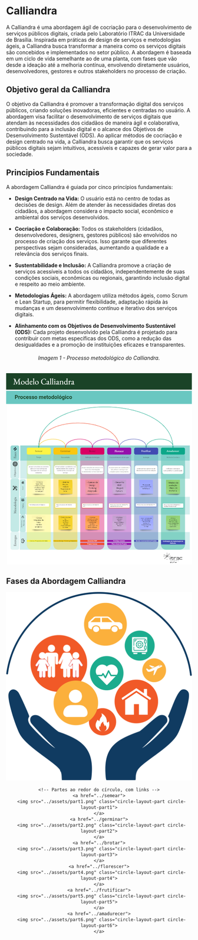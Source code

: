 
# Calliandra

A Calliandra é uma abordagem ágil de cocriação para o desenvolvimento de serviços públicos digitais, criada pelo Laboratório ITRAC da Universidade de Brasília. Inspirada em práticas de design de serviços e metodologias ágeis, a Calliandra busca transformar a maneira como os serviços digitais são concebidos e implementados no setor público. A abordagem é baseada em um ciclo de vida semelhante ao de uma planta, com fases que vão desde a ideação até a melhoria contínua, envolvendo diretamente usuários, desenvolvedores, gestores e outros stakeholders no processo de criação.


## Objetivo geral da Calliandra

O objetivo da Calliandra é promover a transformação digital dos serviços públicos, criando soluções inovadoras, eficientes e centradas no usuário. A abordagem visa facilitar o desenvolvimento de serviços digitais que atendam às necessidades dos cidadãos de maneira ágil e colaborativa, contribuindo para a inclusão digital e o alcance dos Objetivos de Desenvolvimento Sustentável (ODS). Ao aplicar métodos de cocriação e design centrado na vida, a Calliandra busca garantir que os serviços públicos digitais sejam intuitivos, acessíveis e capazes de gerar valor para a sociedade.

## Principios Fundamentais
A abordagem Calliandra é guiada por cinco princípios fundamentais:

- **Design Centrado na Vida:** O usuário está no centro de todas as decisões de design. Além de atender às necessidades diretas dos cidadãos, a abordagem considera o impacto social, econômico e ambiental dos serviços desenvolvidos.

- **Cocriação e Colaboração:** Todos os stakeholders (cidadãos, desenvolvedores, designers, gestores públicos) são envolvidos no processo de criação dos serviços. Isso garante que diferentes perspectivas sejam consideradas, aumentando a qualidade e a relevância dos serviços finais.

- **Sustentabilidade e Inclusão:** A Calliandra promove a criação de serviços acessíveis a todos os cidadãos, independentemente de suas condições sociais, econômicas ou regionais, garantindo inclusão digital e respeito ao meio ambiente.

- **Metodologias Ágeis:** A abordagem utiliza métodos ágeis, como Scrum e Lean Startup, para permitir flexibilidade, adaptação rápida às mudanças e um desenvolvimento contínuo e iterativo dos serviços digitais.

- **Alinhamento com os Objetivos de Desenvolvimento Sustentável (ODS):** Cada projeto desenvolvido pela Calliandra é projetado para contribuir com metas específicas dos ODS, como a redução das desigualdades e a promoção de instituições eficazes e transparentes.

<h6 align="center">Imagem 1 - Processo metodológico do Calliandra.</h6>

![imgCalliandra](assets/calliandraModelo.png)


## Fases da Abordagem Calliandra
<center>
<div class="circle-layout-wrapper">
  <div class="circle-layout-container">
    <!-- Imagem central -->
    <img src="../assets/center-circle.png" class="circle-layout-center" id="center">

    <!-- Partes ao redor do círculo, com links -->
    <a href="../semear">
      <img src="../assets/part1.png" class="circle-layout-part circle-layout-part1">
    </a>
    <a href="../germinar">
      <img src="../assets/part2.png" class="circle-layout-part circle-layout-part2">
    </a>
    <a href="../brotar">
      <img src="../assets/part3.png" class="circle-layout-part circle-layout-part3">
    </a>
    <a href="../florescer">
      <img src="../assets/part4.png" class="circle-layout-part circle-layout-part4">
    </a>
    <a href="../frutificar">
      <img src="../assets/part5.png" class="circle-layout-part circle-layout-part5">
    </a>
    <a href="../amadurecer">
      <img src="../assets/part6.png" class="circle-layout-part circle-layout-part6">
    </a>
  </div>
</div>
</center>